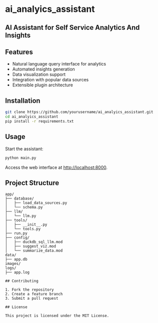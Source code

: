 # ai_analyics_assistant
## AI Assistant for Self Service Analytics And Insights


## Features

- Natural language query interface for analytics
- Automated insights generation
- Data visualization support
- Integration with popular data sources
- Extensible plugin architecture

## Installation

```bash
git clone https://github.com/yourusername/ai_analyics_assistant.git
cd ai_analyics_assistant
pip install -r requirements.txt
```

## Usage

Start the assistant:

```bash
python main.py
```

Access the web interface at [http://localhost:8000](http://localhost:8000).

## Project Structure

```
app/
├── database/
│   ├── load_data_sources.py
│   └── schema.py
├── llm/
│   └── llm.py
├── tools/
│   ├── __init__.py
│   └── tools.py
├── run.py
├── config/
│   ├── duckdb_sql_llm.mod
│   ├── suggest_viz.mod
│   └── summarize_data.mod
data/
├── app.db
images/
logs/
├── app.log

## Contributing

1. Fork the repository
2. Create a feature branch
3. Submit a pull request

## License

This project is licensed under the MIT License.